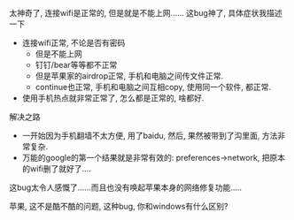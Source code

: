 太神奇了, 连接wifi是正常的, 但是就是不能上网...... 这bug神了,  具体症状我描述一下

- 连接wifi正常, 不论是否有密码
  - 但是不能上网
  - 钉钉/bear等等都不正常
  - 但是苹果家的airdrop正常, 手机和电脑之间传文件正常.
  - continue也正常, 手机和电脑之间互相copy, 使用同一个软件, 都正常.
- 使用手机热点就非常正常了, 怎么都是正常的, 啥都好.

解决之路

- 一开始因为手机翻墙不太方便, 用了baidu, 然后, 果然被带到了沟里面, 方法非常复杂.
- 万能的google的第一个结果就是非常有效的: preferences->network, 把原本的wifi删了就好了....



这bug太令人感慨了......而且也没有唤起苹果本身的网络修复功能.....   

苹果, 这不是酷不酷的问题,  这种bug, 你和windows有什么区别?